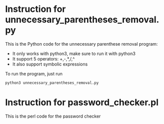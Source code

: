 # Instruction for unnecessary_parentheses_removal.py

This is the Python code for the unnecessary parenthese removal program:

* It only works with python3, make sure to run it with python3
* It support 5 operators:  +,-,*,/,^
* It also support symbolic expressions


To run the program, just run 

``` python3 unnecessary_parentheses_removal.py ```


# Instruction for password_checker.pl

This is the perl code for the password checker
